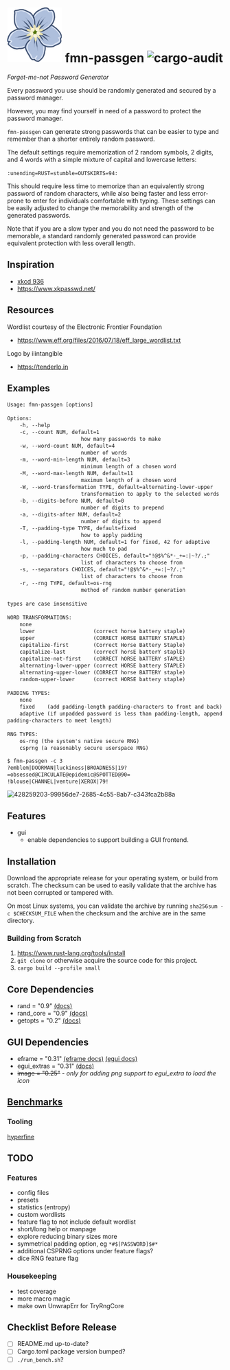 # ![Forget-me-not Flower Icon](icon.png) fmn-passgen ![cargo-audit](https://github.com/Raymi306/xkcd-password-gen/actions/workflows/audit.yml/badge.svg)
*Forget-me-not Password Generator*

Every password you use should be randomly generated and secured by a password manager.

However, you may find yourself in need of a password to protect the password manager.

`fmn-passgen` can generate strong passwords that can be easier to type and remember than a shorter entirely random password.

The default settings require memorization of 2 random symbols, 2 digits, and 4 words with a simple mixture of capital and lowercase letters:

`:unending=RUST=stumble=OUTSKIRTS=94:`

This should require less time to memorize than an equivalently strong password of random characters, while also being faster and less error-prone to enter for individuals comfortable with typing.
These settings can be easily adjusted to change the memorability and strength of the generated passwords.

Note that if you are a slow typer and you do not need the password to be memorable, a standard randomly generated password can provide equivalent protection with less overall length.

## Inspiration
- [xkcd 936](https://xkcd.com/936/)
- https://www.xkpasswd.net/

## Resources

Wordlist courtesy of the Electronic Frontier Foundation
- https://www.eff.org/files/2016/07/18/eff_large_wordlist.txt

Logo by iiintangible
- https://tenderlo.in

## Examples

```
Usage: fmn-passgen [options]

Options:
    -h, --help
    -c, --count NUM, default=1
                        how many passwords to make
    -w, --word-count NUM, default=4
                        number of words
    -m, --word-min-length NUM, default=3
                        minimum length of a chosen word
    -M, --word-max-length NUM, default=11
                        maximum length of a chosen word
    -W, --word-transformation TYPE, default=alternating-lower-upper
                        transformation to apply to the selected words
    -b, --digits-before NUM, default=0
                        number of digits to prepend
    -a, --digits-after NUM, default=2
                        number of digits to append
    -T, --padding-type TYPE, default=fixed
                        how to apply padding
    -l, --padding-length NUM, default=1 for fixed, 42 for adaptive
                        how much to pad
    -p, --padding-characters CHOICES, default="!@$%^&*-_+=:|~?/.;"
                        list of characters to choose from
    -s, --separators CHOICES, default="!@$%^&*-_+=:|~?/.;"
                        list of characters to choose from
    -r, --rng TYPE, default=os-rng
                        method of random number generation

types are case insensitive

WORD TRANSFORMATIONS:
    none
    lower                   (correct horse battery staple)
    upper                   (CORRECT HORSE BATTERY STAPLE)
    capitalize-first        (Correct Horse Battery Staple)
    capitalize-last         (correcT horsE batterY staplE)
    capitalize-not-first    (cORRECT hORSE bATTERY sTAPLE)
    alternating-lower-upper (correct HORSE battery STAPLE)
    alternating-upper-lower (CORRECT horse BATTERY staple)
    random-upper-lower      (correct HORSE battery staple)

PADDING TYPES:
    none
    fixed    (add padding-length padding-characters to front and back)
    adaptive (if unpadded password is less than padding-length, append padding-characters to meet length)

RNG TYPES:
    os-rng (the system's native secure RNG)
    csprng (a reasonably secure userspace RNG)
```

```
$ fmn-passgen -c 3
?emblem|DOORMAN|luckiness|BROADNESS|19?
=obsessed@CIRCULATE@epidemic@SPOTTED@90=
!blouse|CHANNEL|venture|XEROX|79!
```

![428259203-99956de7-2685-4c55-8ab7-c343fca2b88a](https://github.com/user-attachments/assets/6ec1453a-6b93-44cd-b1b8-7c8747fb21b1)


## Features

- gui
  - enable dependencies to support building a GUI frontend.

## Installation

Download the appropriate release for your operating system, or build from scratch.
The checksum can be used to easily validate that the archive has not been corrupted or tampered with.

On most Linux systems, you can validate the archive by running `sha256sum -c $CHECKSUM_FILE` when the checksum and the archive are in the same directory.

### Building from Scratch

1. https://www.rust-lang.org/tools/install
2. `git clone` or otherwise acquire the source code for this project.
3. `cargo build --profile small`

## Core Dependencies

- rand = "0.9" [(docs)](https://docs.rs/rand/latest/rand/)
- rand_core = "0.9" [(docs)](https://docs.rs/rand_core/latest/rand_core/)
- getopts = "0.2" [(docs)](https://docs.rs/getopts/latest/getopts/)

## GUI Dependencies

- eframe = "0.31" [(eframe docs)](https://docs.rs/eframe/latest/eframe/) [(egui docs)](https://docs.rs/egui/latest/egui/index.html)
- egui_extras = "0.31" [(docs)](https://docs.rs/egui_extras/latest/egui_extras/)
- ~~image = "0.25"~~ - *only for adding png support to egui_extra to load the icon*

## [Benchmarks](benchmarks)

### Tooling

[hyperfine](https://github.com/sharkdp/hyperfine)

## TODO

### Features

- config files
- presets
- statistics (entropy)
- custom wordlists
- feature flag to not include default wordlist
- short/long help or manpage
- explore reducing binary sizes more
- symmetrical padding option, eg `*#$[PASSWORD]$#*`
- additional CSPRNG options under feature flags?
- dice RNG feature flag

### Housekeeping

- test coverage
- more macro magic
- make own UnwrapErr for TryRngCore

## Checklist Before Release

- [ ] README.md up-to-date?
- [ ] Cargo.toml package version bumped?
- [ ] `./run_bench.sh`?
